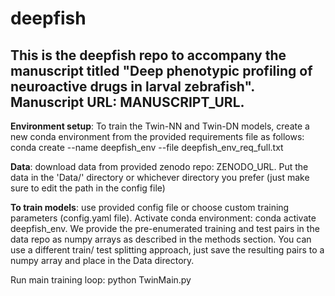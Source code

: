 # deepfish

## This is the deepfish repo to accompany the manuscript titled "Deep phenotypic profiling of neuroactive drugs in larval zebrafish". Manuscript URL: MANUSCRIPT_URL.

**Environment setup**: To train the Twin-NN and Twin-DN models, create a new conda environment from the provided requirements file as follows: 
conda create --name deepfish_env --file deepfish_env_req_full.txt

**Data**: download data from provided zenodo repo: ZENODO_URL. Put the data in the 'Data/' directory or whichever directory you prefer (just make sure to edit the path in the config file) 

**To train models**: use provided config file or choose custom training parameters (config.yaml file). Activate conda environment: conda activate deepfish_env. We provide the pre-enumerated training and test pairs in the data repo as numpy arrays as described in the methods section. You can use a different train/ test splitting approach, just save the resulting pairs to a numpy array and place in the Data directory.

Run main training loop: python TwinMain.py
